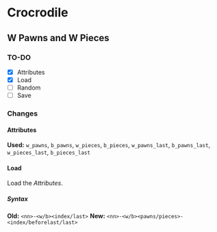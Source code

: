 # Crocrodile
## W Pawns and W Pieces
### TO-DO
- [x] Attributes
- [x] Load
- [ ] Random
- [ ] Save
### Changes
#### Attributes
**Used:** `w_pawns`, `b_pawns`, `w_pieces`, `b_pieces`, `w_pawns_last`, `b_pawns_last`, `w_pieces_last`, `b_pieces_last`
#### Load
Load the *Attributes*.
##### Syntax
**Old:** `<nn>-<w/b><index/last>`
**New:** `<nn>-<w/b><pawns/pieces>-<index/beforelast/last>`